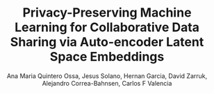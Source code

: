 ---
paperId: 29
author: Ana Maria Quintero Ossa, Jesus Solano, Hernan Garcia, David Zarruk, Alejandro Correa-Bahnsen, Carlos F Valencia
publicationauthor: Quintero Ossa, A. M. et al.
title: Privacy-Preserving Machine Learning for Collaborative Data Sharing via Auto-encoder Latent Space Embeddings
pdf: 29_CameraReady.pdf
poster: 29_CameraReady_poster.pdf
alt: --
type: Oral
topic: 
subtopic: 
link: https://research.latinxinai.org/papers/neurips/2022/pdf/29_CameraReady.pdf
conference: neurips
year: 2022
tags: neurips-2022-op
location: New Orleans, USA
---